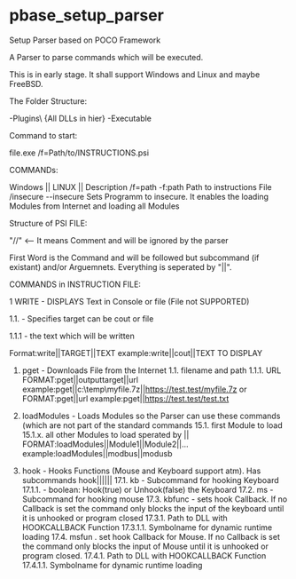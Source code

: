 # pbase_setup_parser
Setup Parser based on POCO Framework

A Parser to parse commands which will be executed.

This is in early stage. It shall support Windows and Linux and maybe FreeBSD.

The Folder Structure:

-Plugins\ {All DLLs in hier}
-Executable

Command to start:

file.exe /f=Path/to/INSTRUCTIONS.psi

COMMANDs:

Windows   ||    LINUX    || Description
/f=path         -f:path       Path to instructions File
/insecure       --insecure    Sets Programm to insecure. It enables the loading Modules from Internet and loading all Modules

Structure of PSI FILE:

"//" <-- It means Comment and will be ignored by the parser

First Word is the Command and will be followed but subcommand (if existant) and/or Arguemnets. Everything is seperated by "||".

COMMANDS in INSTRUCTION FILE:

1 WRITE - DISPLAYS Text in Console or file (File not SUPPORTED)

1.1. <target> - Specifies target can be cout or file
  
1.1.1 <text> - the text which will be written
 
Format:write||TARGET||TEXT
example:write||cout||TEXT TO DISPLAY

1. pget - Downloads File from the Internet
1.1. <outputtarget><optional> filename and path
1.1.1. <required> URL
FORMAT:pget||outputtarget||url
example:pget||c:\temp\myfile.7z||https://test.test/myfile.7z
or
FORMAT:pget||url
example:pget||https://test.test/test.txt

15. loadModules - Loads Modules so the Parser can use these commands (which are not part of the standard commands
  15.1. <required> first Module to load
    15.1.x. all other Modules to load sperated by ||
      FORMAT:loadModules||Module1||Module2||...
      example:loadModules||modbus||modusb

17. hook - Hooks Functions (Mouse and Keyboard support atm). Has subcommands
hook||<required subcommand>||<required first argument>||<required second argument if subcommand is either kbfunc or msfunc>
17.1. kb - Subcommand for hooking Keyboard
17.1.1. - boolean: Hook(true) or Unhook(false) the Keyboard
17.2. ms - Subcommand for hooking mouse
17.3. kbfunc - sets hook Callback. If no Callback is set the command only blocks the input of the keyboard until it is unhooked or program closed
17.3.1. Path to DLL with HOOKCALLBACK Function
17.3.1.1. Symbolname for dynamic runtime loading
17.4. msfun . set hook Callback for Mouse. If no Callback is set the command only blocks the input of Mouse until it is unhooked or program closed.
17.4.1. Path to DLL with HOOKCALLBACK Function
17.4.1.1. Symbolname for dynamic runtime loading

